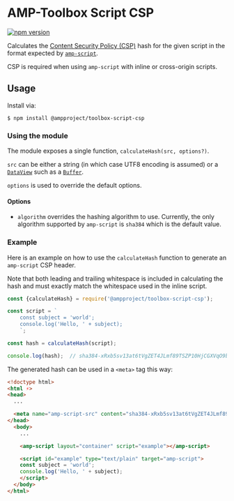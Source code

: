 # AMP-Toolbox Script CSP


[![npm version](https://badge.fury.io/js/%40ampproject%2Ftoolbox-script-csp.svg)](https://badge.fury.io/js/%40ampproject%2Ftoolbox-script-csp)

Calculates the [Content Security Policy (CSP)](https://developer.mozilla.org/en-US/docs/Web/HTTP/CSP)
hash for the given script in the format expected by [`amp-script`](https://amp.dev/documentation/components/amp-script/).

CSP is required when using `amp-script` with inline or cross-origin scripts.

## Usage

Install via:

```
$ npm install @ampproject/toolbox-script-csp
```

### Using the module

The module exposes a single function, `calculateHash(src, options?)`.

`src` can be either a string (in which case UTF8 encoding is assumed) or a
[`DataView`](https://developer.mozilla.org/en-US/docs/Web/JavaScript/Reference/Global_Objects/DataView)
such as a [`Buffer`](https://nodejs.org/api/buffer.html).

`options` is used to override the default options.

#### Options

*   `algorithm` overrides the hashing algorithm to use. Currently, the only
    algorithm supported by `amp-script` is `sha384` which is the default value.

### Example

Here is an example on how to use the `calculateHash` function to generate an
`amp-script` CSP header.

Note that both leading and trailing whitespace is included in calculating the
hash and must exactly match the whitespace used in the inline script.

```javascript
const {calculateHash} = require('@ampproject/toolbox-script-csp');

const script = `
    const subject = 'world';
    console.log('Hello, ' + subject);
    `;

const hash = calculateHash(script);

console.log(hash);  // sha384-xRxb5sv13at6tVgZET4JLmf89TSZP10HjCGXVqO9bKWVXB0asV2jLrsDN8v4zX6j
```

The generated hash can be used in a `<meta>` tag this way:

```html
<!doctype html>
<html ⚡>
<head>
  ...

  <meta name="amp-script-src" content="sha384-xRxb5sv13at6tVgZET4JLmf89TSZP10HjCGXVqO9bKWVXB0asV2jLrsDN8v4zX6j">
</head>
  <body>
    ...

    <amp-script layout="container" script="example"></amp-script>

    <script id="example" type="text/plain" target="amp-script">
    const subject = 'world';
    console.log('Hello, ' + subject);
    </script>
  </body>
</html>
```
